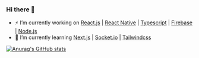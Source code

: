 ### Hi there 👋

- ⚡ I’m currently working on [React.js](https://pt-br.reactjs.org/) | [React Native](https://reactnative.dev/) | [Typescript](https://www.typescriptlang.org/) | [Firebase](https://firebase.google.com/?hl=pt) | [Node.js](https://nodejs.org/en/)
- 🚧 I’m currently learning [Next.js](https://nextjs.org/) | [Socket.io](https://socket.io/) | [Tailwindcss](https://tailwindcss.com/docs)

[![Anurag's GitHub stats](https://github-readme-stats.vercel.app/api?username=YuriPerro&count_private=true&show_icons=true&theme=radical)](https://github.com/anuraghazra/github-readme-stats)
  

<!--
**YuriPerro/YuriPerro** is a ✨ _special_ ✨ repository because its `README.md` (this file) appears on your GitHub profile.


Here are some ideas to get you started:

- 🔭 I’m currently working on ...
- 🌱 I’m currently learning ...
- 👯 I’m looking to collaborate on ...
- 🤔 I’m looking for help with ...
- 💬 Ask me about ...
- 📫 How to reach me: ...
- 😄 Pronouns: ...
- ⚡ Fun fact: ...
-->

